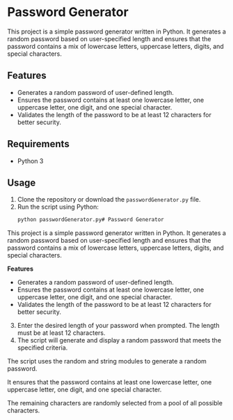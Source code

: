 # Password Generator

This project is a simple password generator written in Python. It generates a random password based on user-specified length and ensures that the password contains a mix of lowercase letters, uppercase letters, digits, and special characters.

## Features

- Generates a random password of user-defined length.
- Ensures the password contains at least one lowercase letter, one uppercase letter, one digit, and one special character.
- Validates the length of the password to be at least 12 characters for better security.

## Requirements

- Python 3

## Usage

1. Clone the repository or download the `passwordGenerator.py` file.
2. Run the script using Python:
   ```sh
   python passwordGenerator.py# Password Generator
This project is a simple password generator written in Python. It generates a random password based on user-specified length and ensures that the password contains a mix of lowercase letters, uppercase letters, digits, and special characters.

**Features**

* Generates a random password of user-defined length.
* Ensures the password contains at least one lowercase letter, one uppercase letter, one digit, and one special character.
* Validates the length of the password to be at least 12 characters for better security.


3. Enter the desired length of your password when prompted. The length must be at least 12 characters.
4. The script will generate and display a random password that meets the specified criteria.


The script uses the random and string modules to generate a random password. 

It ensures that the password contains at least one lowercase letter, one uppercase letter, one digit, and one special character.

The remaining characters are randomly selected from a pool of all possible characters.